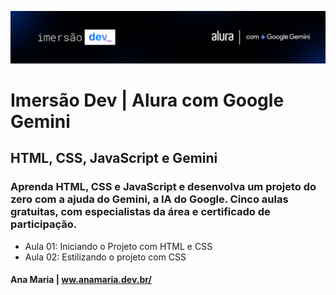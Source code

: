 ![alt text](image.png)

# Imersão Dev | Alura com Google Gemini

## HTML, CSS, JavaScript e Gemini

### Aprenda HTML, CSS e JavaScript e desenvolva um projeto do zero com a ajuda do Gemini, a IA do Google. Cinco aulas gratuitas, com especialistas da área e certificado de participação.

- Aula 01: Iniciando o Projeto com HTML e CSS
- Aula 02: Estilizando o projeto com CSS




#### Ana Maria | [ww.anamaria.dev.br/](https://www.anamaria.dev.br/)